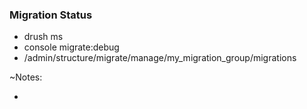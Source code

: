 ### Migration Status

* drush ms
* console migrate:debug
* /admin/structure/migrate/manage/my_migration_group/migrations

~Notes:

*
